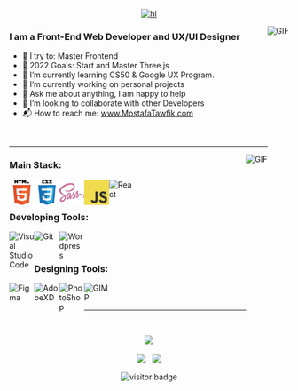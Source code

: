 <p align="center">
  <a href="https://www.mostafatawfik.com/" target="_blank"><img src="https://i.imgur.com/pOPigDP.gif" alt="hi"></a>
</p>

<!--
How to make this gif ?
I made my with https://codesandbox.io/s/github-profile-2ijk7
Then i recorded my screen to gif on Mac with Quicktime  and save result to [assets/github.mov](assets/github.mov)
This [gist](https://gist.github.com/tskaggs/6394639) help me to create a dedicated command that convert MOV to GIF.
Type this command `make generate-gif` to generate [assets/github.gif](assets/github.gif)

Creadits to Mathieu Ledru
-->

<img align="right" height="250px" alt="GIF" src="https://media3.giphy.com/media/L8K62iTDkzGX6/giphy.gif?cid=790b7611f9c84527a8a139d0489f1943b46318c5e2673b32&rid=giphy.gif&ct=g" />

### I am a Front-End Web Developer and UX/UI Designer
- 🧗 I try to: Master Frontend
- 🥅 2022 Goals: Start and Master Three.js
- 🌱 I’m currently learning CS50 & Google UX Program.
- 🔭 I’m currently working on personal projects
- 💬 Ask me about anything, I am happy to help
- 👯 I’m looking to collaborate with other Developers
- 📬 How to reach me: www.MostafaTawfik.com

<br>

<hr>

<img align="right" height="300px" alt="GIF" src="https://github-readme-stats.vercel.app/api/top-langs/?username=Mostafa-Tawfik&show_icons=true&theme=swift" />

### Main Stack: 


<img align="left" alt="HTML5" width="45px" src="https://raw.githubusercontent.com/github/explore/80688e429a7d4ef2fca1e82350fe8e3517d3494d/topics/html/html.png" />
<img align="left" alt="CSS3" width="45px" src="https://raw.githubusercontent.com/github/explore/80688e429a7d4ef2fca1e82350fe8e3517d3494d/topics/css/css.png" />
<img align="left" alt="Sass" width="45px" src="https://raw.githubusercontent.com/github/explore/80688e429a7d4ef2fca1e82350fe8e3517d3494d/topics/sass/sass.png" />
<img align="left" alt="JavaScript" width="45px" src="https://raw.githubusercontent.com/github/explore/80688e429a7d4ef2fca1e82350fe8e3517d3494d/topics/javascript/javascript.png"/>
<img align="left" alt="React" width="45px" src="https://cdn4.iconfinder.com/data/icons/logos-3/600/React.js_logo-512.png"/>

<br>
<br>

### Developing Tools: 

<img align="left" alt="Visual Studio Code" width="45px" src="https://cdn-icons-png.flaticon.com/512/5968/5968389.png" />
<img align="left" alt="Git" width="45px" src="https://cdn3.iconfinder.com/data/icons/social-media-2169/24/social_media_social_media_logo_git-256.png"/>
<img align="left" alt="Wordpress" width="45px" src="https://cdn-icons-png.flaticon.com/512/174/174881.png"/>

<br>
<br>

### Designing Tools: 

<img align="left" alt="Figma" width="45px" src="https://cdn-icons-png.flaticon.com/512/5968/5968705.png"/>
<img align="left" alt="AdobeXD" width="45px" src="https://cdn-icons.flaticon.com/png/512/5611/premium/5611129.png?token=exp=1642352593~hmac=a4383eb01aa889853eb78310d41429fd"/>
<img align="left" alt="PhotoShop" width="45px" src="https://cdn-icons-png.flaticon.com/512/5968/5968520.png"/>
<img align="left" alt="GIMP" width="45px" src="https://cdn2.iconfinder.com/data/icons/humano2/128x128/apps/gimp.png"/>

<br>
<br>

<hr>

<br>

<p align="center">
  <img src="https://github-readme-stats.vercel.app/api?username=mostafa-tawfik&show_icons=true&theme=swift&count_private=true">
</p>


<p align='center'>
<a href="https://twitter.com/Mostafa__Tawfik" target="_blank"><img height="50" src="https://img.icons8.com/color/96/000000/twitter-squared.png"></a>&nbsp;&nbsp;
<a href="https://www.linkedin.com/in/m8ustafa-tawfik/" target="_blank"><img height="50" src="https://img.icons8.com/color/96/000000/linkedin.png"></a>
</p>

<p  align="center">
  <img src="https://visitor-badge.glitch.me/badge?page_id=Mostafa-Tawfik.Mostafa-Tawfik" alt="visitor badge"/>
</p>
